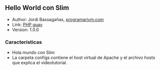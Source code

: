## Hello World con Slim* Author: Jordi Bassagañas, [programarivm.com](http://programarivm.com)
* Link: [PHP guay](http://www.youtube.com/watch?v=Hj_E0Wk2lNE&list=PLYIi2QEAbhW61xT5SpgVYH1tqBhQM7fC9)
* Version: 1.0.0### Características- Hola mundo con Slim- La carpeta configs contiene el host virtual de Apache y el archivo hosts que explica el videotutorial.